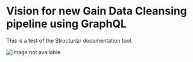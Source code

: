 # Vision for new Gain Data Cleansing pipeline using GraphQL

This is a test of the Structurizr documentation tool.

![image not available](embed:Diagram1)
